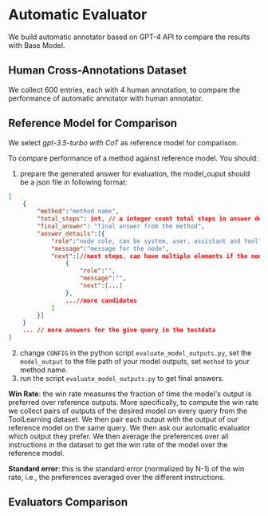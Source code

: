 # Automatic Evaluator
We build automatic annotator based on GPT-4 API to compare the results with Base Model.

## Human Cross-Annotations Dataset
We collect 600 entries, each with 4 human annotation, to compare the performance of automatic annotator with human annotator.

## Reference Model for Comparison
We select _gpt-3.5-turbo with CoT_ as reference model for comparison.

To compare performance of a method against reference model. You should:
1. prepare the generated answer for evaluation, the model_ouput should be a json file in following format:
```json
[
    {
        "method":"method name",
        "total_steps": int, // a integer count total steps in answer details
        "final_answer": "final answer from the method",
        "answer_details":[{
            "role":"node role, can be system, user, assistant and tool",
            "message":"message for the node",
            "next":[//next steps, can have multiple elements if the node have multiple candidates.
                {
                    "role":"",
                    "message":"",
                    "next":[...]
                },
                ...//more candidates
            ]
        }]
    }
    ... // more answers for the give query in the testdata
]
```
2. change `CONFIG` in the python script `evaluate_model_outputs.py`, set the `model_output` to the file path of your model outputs, set `method` to your method name.
3. run the script `evaluate_model_outputs.py` to get final answers.

**Win Rate**: the win rate measures the fraction of time the model's output is preferred over reference outputs.
More specifically, to compute the win rate we collect pairs of outputs of the desired model on every query from the ToolLearning dataset.
We then pair each output with the output of our reference model on the same query.
We then ask our automatic evaluator which output they prefer.
We then average the preferences over all instructions in the dataset to get the win rate of the model over the reference model.

**Standard error**: this is the standard error (normalized by N-1) of the win rate, i.e., the preferences averaged over
the different instructions.


## Evaluators Comparison
